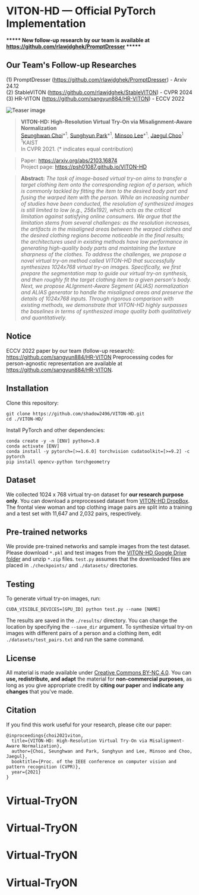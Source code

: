 # VITON-HD &mdash; Official PyTorch Implementation

**\*\*\*\*\* New follow-up research by our team is available at https://github.com/rlawjdghek/PromptDresser \*\*\*\*\***<br>

## Our Team's Follow-up Researches

(1) PromptDresser (https://github.com/rlawjdghek/PromptDresser) - Arxiv 24.12 <br>
(2) StableVITON (https://github.com/rlawjdghek/StableVITON) - CVPR 2024 <br>
(3) HR-VITON (https://github.com/sangyun884/HR-VITON) - ECCV 2022 <br>


![Teaser image](./assets/teaser.png)

> **VITON-HD: High-Resolution Virtual Try-On via Misalignment-Aware Normalization**<br>
> [Seunghwan Choi](https://github.com/shadow2496)\*<sup>1</sup>, [Sunghyun Park](https://psh01087.github.io)\*<sup>1</sup>, [Minsoo Lee](https://github.com/Minsoo2022)\*<sup>1</sup>, [Jaegul Choo](https://sites.google.com/site/jaegulchoo)<sup>1</sup><br>
> <sup>1</sup>KAIST<br>
> In CVPR 2021. (* indicates equal contribution)

> Paper: https://arxiv.org/abs/2103.16874<br>
> Project page: https://psh01087.github.io/VITON-HD

> **Abstract:** *The task of image-based virtual try-on aims to transfer a target clothing item onto the corresponding region of a person, which is commonly tackled by fitting the item to the desired body part and fusing the warped item with the person. While an increasing number of studies have been conducted, the resolution of synthesized images is still limited to low (e.g., 256x192), which acts as the critical limitation against satisfying online consumers. We argue that the limitation stems from several challenges: as the resolution increases, the artifacts in the misaligned areas between the warped clothes and the desired clothing regions become noticeable in the final results; the architectures used in existing methods have low performance in generating high-quality body parts and maintaining the texture sharpness of the clothes. To address the challenges, we propose a novel virtual try-on method called VITON-HD that successfully synthesizes 1024x768 virtual try-on images. Specifically, we first prepare the segmentation map to guide our virtual try-on synthesis, and then roughly fit the target clothing item to a given person's body. Next, we propose ALIgnment-Aware Segment (ALIAS) normalization and ALIAS generator to handle the misaligned areas and preserve the details of 1024x768 inputs. Through rigorous comparison with existing methods, we demonstrate that VITON-HD highly surpasses the baselines in terms of synthesized image quality both qualitatively and quantitatively.*

## Notice

ECCV 2022 paper by our team (follow-up research): https://github.com/sangyun884/HR-VITON
Preprocessing codes for person-agnostic representation are available at https://github.com/sangyun884/HR-VITON.

## Installation

Clone this repository:

```
git clone https://github.com/shadow2496/VITON-HD.git
cd ./VITON-HD/
```

Install PyTorch and other dependencies:

```
conda create -y -n [ENV] python=3.8
conda activate [ENV]
conda install -y pytorch=[>=1.6.0] torchvision cudatoolkit=[>=9.2] -c pytorch
pip install opencv-python torchgeometry
```

## Dataset

We collected 1024 x 768 virtual try-on dataset for **our research purpose only**.
You can download a preprocessed dataset from [VITON-HD DropBox](https://www.dropbox.com/s/10bfat0kg4si1bu/zalando-hd-resized.zip?dl=0).
The frontal view woman and top clothing image pairs are split into a training and a test set with 11,647 and 2,032 pairs, respectively. 


## Pre-trained networks

We provide pre-trained networks and sample images from the test dataset. Please download `*.pkl` and test images from the [VITON-HD Google Drive folder](https://drive.google.com/drive/folders/0B8kXrnobEVh9fnJHX3lCZzEtd20yUVAtTk5HdWk2OVV0RGl6YXc0NWhMOTlvb1FKX3Z1OUk?resourcekey=0-OIXHrDwCX8ChjypUbJo4fQ&usp=sharing) and unzip `*.zip` files. `test.py` assumes that the downloaded files are placed in `./checkpoints/` and `./datasets/` directories.

## Testing

To generate virtual try-on images, run:

```
CUDA_VISIBLE_DEVICES=[GPU_ID] python test.py --name [NAME]
```

The results are saved in the `./results/` directory. You can change the location by specifying the `--save_dir` argument. To synthesize virtual try-on images with different pairs of a person and a clothing item, edit `./datasets/test_pairs.txt` and run the same command.

## License

All material is made available under [Creative Commons BY-NC 4.0](https://creativecommons.org/licenses/by-nc/4.0/). You can **use, redistribute, and adapt** the material for **non-commercial purposes**, as long as you give appropriate credit by **citing our paper** and **indicate any changes** that you've made.

## Citation

If you find this work useful for your research, please cite our paper:

```
@inproceedings{choi2021viton,
  title={VITON-HD: High-Resolution Virtual Try-On via Misalignment-Aware Normalization},
  author={Choi, Seunghwan and Park, Sunghyun and Lee, Minsoo and Choo, Jaegul},
  booktitle={Proc. of the IEEE conference on computer vision and pattern recognition (CVPR)},
  year={2021}
}
```
# Virtual-TryON
# Virtual-TryON
# Virtual-TryON
# Virtual-TryON
